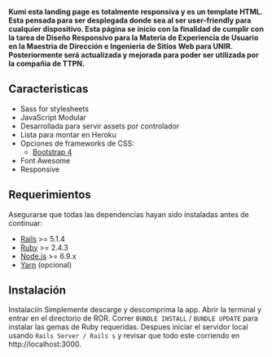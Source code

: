 **Kumi esta landing page es totalmente responsiva y es un template HTML. Esta pensada para ser desplegada donde sea al ser user-friendly para cualquier dispositivo. Esta página se inicio con la finalidad de cumplir con la tarea de Diseño Responsivo para la Materia de Experiencia de Usuario en la Maestria de Dirección e Ingenieria de Sitios Web para UNIR. Posteriormente será actualizada y mejorada para poder ser utilizada por la compañia de TTPN.**

## Caracteristicas

* Sass for stylesheets
* JavaScript Modular
* Desarrollada para servir assets por controlador
* Lista para montar en Heroku
* Opciones de frameworks de CSS:
  * [Bootstrap 4](http://getbootstrap.com/)
* Font Awesome 
* Responsive

## Requerimientos

Asegurarse que todas las dependencias hayan sido instaladas antes de continuar:

* [Rails](http://weblog.rubyonrails.org/2017/9/7/Rails-5-1-4-and-5-0-6-released/) >= 5.1.4
* [Ruby](https://www.ruby-lang.org/en/downloads/) >= 2.4.3
* [Node.js](http://nodejs.org/) >= 6.9.x
* [Yarn](https://yarnpkg.com/en/docs/install) (opcional)

## Instalación
Instalaciín
Simplemente descarge y descomprima la app. Abrir la terminal y entrar en el directorio de ROR. Correr `BUNDLE INSTALL` / `BUNDLE UPDATE` para instalar las gemas de Ruby requeridas. Despues iniciar el servidor local usando `Rails Server / Rails s` y revisar que todo este corriendo en http://localhost:3000.
